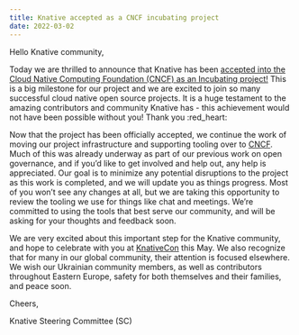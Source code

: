 ```yaml
---
title: Knative accepted as a CNCF incubating project
date: 2022-03-02
---
```


Hello Knative community,

Today we are thrilled to announce that Knative has been [accepted into the Cloud Native Computing Foundation (CNCF) as an Incubating project!](https://www.cncf.io/blog/2022/03/02/knative-accepted-as-a-cncf-incubating-project) This is a big milestone for our project and we are excited to join so many successful cloud native open source projects. It is a huge testament to the amazing contributors and community Knative has - this achievement would not have been possible without you! Thank you :red_heart:

Now that the project has been officially accepted, we continue the work of moving our project infrastructure and supporting tooling over to [CNCF](https://www.cncf.io). Much of this was already underway as part of our previous work on open governance, and if you’d like to get involved and help out, any help is appreciated. Our goal is to minimize any potential disruptions to the project as this work is completed, and we will update you as things progress. Most of you won’t see any changes at all, but we are taking this opportunity to review the tooling we use for things like chat and meetings. We’re committed to using the tools that best serve our community, and will be asking for your thoughts and feedback soon.

We are very excited about this important step for the Knative community, and hope to celebrate with you at [KnativeCon](https://events.linuxfoundation.org/knativecon-europe) this May. We also recognize that for many in our global community, their attention is focused elsewhere. We wish our Ukrainian community members, as well as contributors throughout Eastern Europe, safety for both themselves and their families, and peace soon.

Cheers,

Knative Steering Committee (SC)